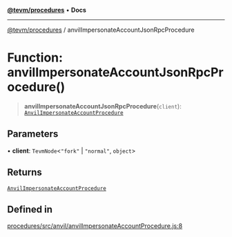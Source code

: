 [**@tevm/procedures**](../README.md) • **Docs**

***

[@tevm/procedures](../globals.md) / anvilImpersonateAccountJsonRpcProcedure

# Function: anvilImpersonateAccountJsonRpcProcedure()

> **anvilImpersonateAccountJsonRpcProcedure**(`client`): [`AnvilImpersonateAccountProcedure`](../type-aliases/AnvilImpersonateAccountProcedure.md)

## Parameters

• **client**: `TevmNode`\<`"fork"` \| `"normal"`, `object`\>

## Returns

[`AnvilImpersonateAccountProcedure`](../type-aliases/AnvilImpersonateAccountProcedure.md)

## Defined in

[procedures/src/anvil/anvilImpersonateAccountProcedure.js:8](https://github.com/evmts/tevm-monorepo/blob/main/packages/procedures/src/anvil/anvilImpersonateAccountProcedure.js#L8)
